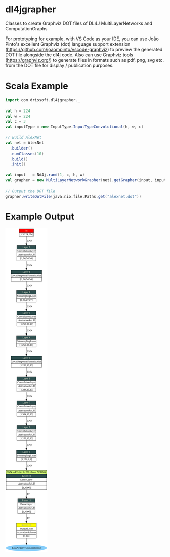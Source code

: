 # dl4jgrapher
Classes to create Graphviz DOT files of DL4J MultiLayerNetworks and ComputationGraphs

For prototyping for example, with VS Code as your IDE, you can use João Pinto's excellent Graphviz (dot) language support extension (https://github.com/joaompinto/vscode-graphviz) to preview the generated DOT file alongside the dl4j code. Also can use Graphviz tools (https://graphviz.org/) to generate files in formats such as pdf, png, svg etc. from the DOT file for display / publication purposes.

# Scala Example

```scala
import com.drissoft.dl4jgrapher._

val h = 224
val w = 224
val c = 3
val inputType = new InputType.InputTypeConvolutional(h, w, c)

// Build AlexNet
val net = AlexNet
  .builder()
  .numClasses(10)
  .build()
  .init()

val input   = Nd4j.rand(1, c, h, w)
val grapher = new MultiLayerNetworkGrapher(net).getGrapher(input, inputType)

// Output the DOT file
grapher.writeDotFile(java.nio.file.Paths.get("alexnet.dot"))
```

# Example Output
![AlexNet](./alexnet.svg)
